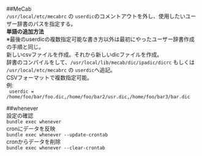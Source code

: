 ##MeCab  
`/usr/local/etc/mecabrc` の `userdic`のコメントアウトを外し、使用したいユーザー辞書のパスを指定する。  
**単語の追加方法**  
※最後のuserdicの複数指定可能な書き方以外は最初にやったユーザー辞書作成の手順と同じ。  
新しいcsvファイルを作成。それから新しいdicファイルを作成。  
辞書のコンパイルをして、`/usr/local/lib/mecab/dic/ipadic/dicrc` もしくは `/usr/local/etc/mecabrc` の `userdic`へ追記。  
CSVフォーマットで複数指定可能。  
例:  
` userdic = /home/foo/bar/foo.dic,/home/foo/bar2/usr.dic,/home/foo/bar3/bar.dic`  
  
##whenever  
設定の確認  
`bundle exec whenever`  
cronにデータを反映  
`bundle exec whenever --update-crontab`  
cronからデータを削除  
`bundle exec whenever --clear-crontab`  
